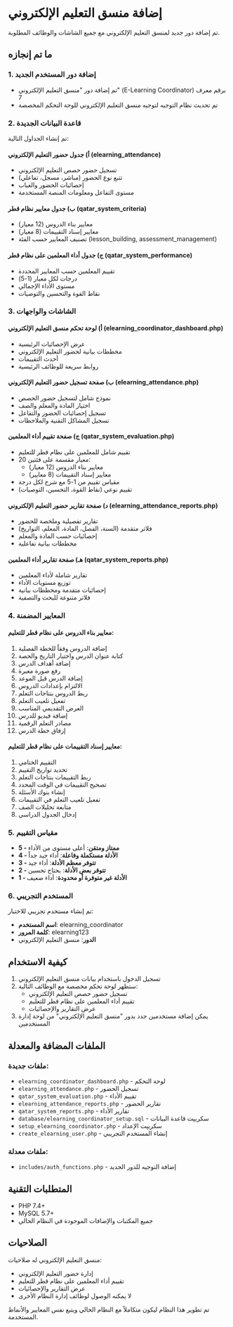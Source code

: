 # إضافة منسق التعليم الإلكتروني

تم إضافة دور جديد لمنسق التعليم الإلكتروني مع جميع الشاشات والوظائف المطلوبة.

## ما تم إنجازه

### 1. إضافة دور المستخدم الجديد
- تم إضافة دور "منسق التعليم الإلكتروني" (E-Learning Coordinator) برقم معرف 7
- تم تحديث نظام التوجيه لتوجيه منسق التعليم الإلكتروني للوحة التحكم المخصصة

### 2. قاعدة البيانات الجديدة
تم إنشاء الجداول التالية:

#### أ) جدول حضور التعليم الإلكتروني (elearning_attendance)
- تسجيل حضور حصص التعليم الإلكتروني
- تتبع نوع الحضور (مباشر، مسجل، تفاعلي)
- إحصائيات الحضور والغياب
- مستوى التفاعل ومعلومات المنصة المستخدمة

#### ب) جدول معايير نظام قطر (qatar_system_criteria)
- معايير بناء الدروس (12 معيار)
- معايير إسناد التقييمات (8 معيار)
- تصنيف المعايير حسب الفئة (lesson_building, assessment_management)

#### ج) جدول أداء المعلمين على نظام قطر (qatar_system_performance)
- تقييم المعلمين حسب المعايير المحددة
- درجات لكل معيار (1-5)
- مستوى الأداء الإجمالي
- نقاط القوة والتحسين والتوصيات

### 3. الشاشات والواجهات

#### أ) لوحة تحكم منسق التعليم الإلكتروني (elearning_coordinator_dashboard.php)
- عرض الإحصائيات الرئيسية
- مخططات بيانية لحضور التعليم الإلكتروني
- أحدث التقييمات
- روابط سريعة للوظائف الرئيسية

#### ب) صفحة تسجيل حضور التعليم الإلكتروني (elearning_attendance.php)
- نموذج شامل لتسجيل حضور الحصص
- اختيار المادة والمعلم والصف
- تسجيل إحصائيات الحضور والتفاعل
- تسجيل المشاكل التقنية والملاحظات

#### ج) صفحة تقييم أداء المعلمين (qatar_system_evaluation.php)
- تقييم شامل للمعلمين على نظام قطر للتعليم
- 20 معيار مقسمة على فئتين:
  - معايير بناء الدروس (12 معيار)
  - معايير إسناد التقييمات (8 معايير)
- مقياس تقييم من 1-5 مع شرح لكل درجة
- تقييم نوعي (نقاط القوة، التحسين، التوصيات)

#### د) صفحة تقارير حضور التعليم الإلكتروني (elearning_attendance_reports.php)
- تقارير تفصيلية وملخصة للحضور
- فلاتر متقدمة (السنة، الفصل، المادة، المعلم، التواريخ)
- إحصائيات حسب المادة والمعلم
- مخططات بيانية تفاعلية

#### هـ) صفحة تقارير أداء المعلمين (qatar_system_reports.php)
- تقارير شاملة لأداء المعلمين
- توزيع مستويات الأداء
- إحصائيات متقدمة ومخططات بيانية
- فلاتر متنوعة للبحث والتصفية

### 4. المعايير المضمنة

#### معايير بناء الدروس على نظام قطر للتعليم:
1. إضافة الدروس وفقاً للخطة الفصلية
2. كتابة عنوان الدرس واختيار التاريخ والحصة
3. إضافة أهداف الدرس
4. رفع صورة معبرة
5. إضافة الدرس قبل الموعد
6. الالتزام بإعدادات الدروس
7. ربط الدروس بنتاجات التعلم
8. تفعيل تلعيب التعلم
9. العرض التقديمي المناسب
10. إضافة فيديو للدرس
11. مصادر التعلم الرقمية
12. إرفاق خطة الدرس

#### معايير إسناد التقييمات على نظام قطر للتعليم:
1. التقييم الختامي
2. تحديد تواريخ التقييم
3. ربط التقييمات بنتاجات التعلم
4. تصحيح التقييمات في الوقت المحدد
5. إنشاء بنوك الأسئلة
6. تفعيل تلعيب التعلم في التقييمات
7. متابعة تحليلات الصف
8. إدخال الجدول الدراسي

### 5. مقياس التقييم
- **5 - ممتاز ومتقن**: أعلى مستوى من الأداء
- **4 - الأدلة مستكملة وفاعلة**: أداء جيد جداً
- **3 - تتوفر معظم الأدلة**: أداء جيد
- **2 - تتوفر بعض الأدلة**: يحتاج تحسين
- **1 - الأدلة غير متوفرة أو محدودة**: أداء ضعيف

### 6. المستخدم التجريبي
تم إنشاء مستخدم تجريبي للاختبار:
- **اسم المستخدم**: elearning_coordinator
- **كلمة المرور**: elearning123
- **الدور**: منسق التعليم الإلكتروني

## كيفية الاستخدام

1. تسجيل الدخول باستخدام بيانات منسق التعليم الإلكتروني
2. ستظهر لوحة تحكم مخصصة مع الوظائف التالية:
   - تسجيل حضور حصص التعليم الإلكتروني
   - تقييم أداء المعلمين على نظام قطر للتعليم
   - عرض التقارير والإحصائيات
3. يمكن إضافة مستخدمين جدد بدور "منسق التعليم الإلكتروني" من لوحة إدارة المستخدمين

## الملفات المضافة والمعدلة

### ملفات جديدة:
- `elearning_coordinator_dashboard.php` - لوحة التحكم
- `elearning_attendance.php` - تسجيل الحضور
- `qatar_system_evaluation.php` - تقييم الأداء
- `elearning_attendance_reports.php` - تقارير الحضور
- `qatar_system_reports.php` - تقارير الأداء
- `database/elearning_coordinator_setup.sql` - سكريپت قاعدة البيانات
- `setup_elearning_coordinator.php` - سكريپت الإعداد
- `create_elearning_user.php` - إنشاء المستخدم التجريبي

### ملفات معدلة:
- `includes/auth_functions.php` - إضافة التوجيه للدور الجديد

## المتطلبات التقنية
- PHP 7.4+
- MySQL 5.7+
- جميع المكتبات والإضافات الموجودة في النظام الحالي

## الصلاحيات
منسق التعليم الإلكتروني له صلاحيات:
- إدارة حضور التعليم الإلكتروني
- تقييم أداء المعلمين على نظام قطر للتعليم
- عرض التقارير والإحصائيات
- لا يمكنه الوصول لوظائف إدارة النظام الأخرى

تم تطوير هذا النظام ليكون متكاملاً مع النظام الحالي ويتبع نفس المعايير والأنماط المستخدمة.
